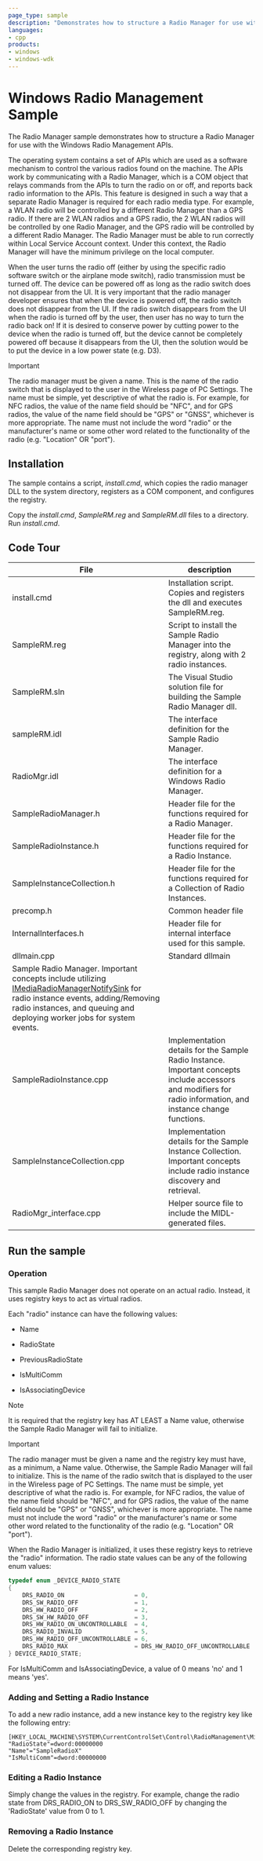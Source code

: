 ```yaml
---
page_type: sample
description: "Demonstrates how to structure a Radio Manager for use with the Windows Radio Management APIs."
languages:
- cpp
products:
- windows
- windows-wdk
---
```


# Windows Radio Management Sample

The Radio Manager sample demonstrates how to structure a Radio Manager for use with the Windows Radio Management APIs.

The operating system contains a set of APIs which are used as a software mechanism to control the various radios found on the machine. The APIs work by communicating with a Radio Manager, which is a COM object that relays commands from the APIs to turn the radio on or off, and reports back radio information to the APIs. This feature is designed in such a way that a separate Radio Manager is required for each radio media type. For example, a WLAN radio will be controlled by a different Radio Manager than a GPS radio. If there are 2 WLAN radios and a GPS radio, the 2 WLAN radios will be controlled by one Radio Manager, and the GPS radio will be controlled by a different Radio Manager. The Radio Manager must be able to run correctly within Local Service Account context. Under this context, the Radio Manager will have the minimum privilege on the local computer.

When the user turns the radio off (either by using the specific radio software switch or the airplane mode switch), radio transmission must be turned off. The device can be powered off as long as the radio switch does not disappear from the UI. It is very important that the radio manager developer ensures that when the device is powered off, the radio switch does not disappear from the UI. If the radio switch disappears from the UI when the radio is turned off by the user, then user has no way to turn the radio back on! If it is desired to conserve power by cutting power to the device when the radio is turned off, but the device cannot be completely powered off because it disappears from the UI, then the solution would be to put the device in a low power state (e.g. D3).

> [!IMPORTANT]
> The radio manager must be given a name. This is the name of the radio switch that is displayed to the user in the Wireless page of PC Settings. The name must be simple, yet descriptive of what the radio is. For example, for NFC radios, the value of the name field should be "NFC", and for GPS radios, the value of the name field should be "GPS" or "GNSS", whichever is more appropriate. The name must not include the word "radio" or the manufacturer's name or some other word related to the functionality of the radio (e.g. "Location" OR "port").

## Installation

The sample contains a script, *install.cmd*, which copies the radio manager DLL to the system directory, registers as a COM component, and configures the registry.

Copy the *install.cmd*, *SampleRM.reg* and *SampleRM.dll* files to a directory. Run *install.cmd*.

## Code Tour

| File | description |
| --- | ---|
| install.cmd | Installation script. Copies and registers the dll and executes SampleRM.reg. |
| SampleRM.reg | Script to install the Sample Radio Manager into the registry, along with 2 radio instances. |
| SampleRM.sln | The Visual Studio solution file for building the Sample Radio Manager dll. |
| sampleRM.idl |The interface definition for the Sample Radio Manager. |
| RadioMgr.idl | The interface definition for a Windows Radio Manager. |
| SampleRadioManager.h | Header file for the functions required for a Radio Manager. |
| SampleRadioInstance.h | Header file for the functions required for a Radio Instance. |
| SampleInstanceCollection.h | Header file for the functions required for a Collection of Radio Instances. |
| precomp.h | Common header file |
| InternalInterfaces.h | Header file for internal interface used for this sample. |
| dllmain.cpp | Standard dllmain |
| Sample Radio Manager. Important concepts include utilizing [IMediaRadioManagerNotifySink](https://docs.microsoft.com/previous-versions/windows/hardware/radio/hh406534(v=vs.85)) for radio instance events, adding/Removing radio instances, and queuing and deploying worker jobs for system events. |
| SampleRadioInstance.cpp | Implementation details for the Sample Radio Instance. Important concepts include accessors and modifiers for radio information, and instance change functions. |
| SampleInstanceCollection.cpp | Implementation details for the Sample Instance Collection. Important concepts include radio instance discovery and retrieval. |
| RadioMgr\_interface.cpp | Helper source file to include the MIDL-generated files. |

## Run the sample

### Operation

This sample Radio Manager does not operate on an actual radio. Instead, it uses registry keys to act as virtual radios.

Each "radio" instance can have the following values:

- Name

- RadioState

- PreviousRadioState

- IsMultiComm

- IsAssociatingDevice

> [!NOTE]
> It is required that the registry key has AT LEAST a Name value, otherwise the Sample Radio Manager will fail to initialize.

> [!IMPORTANT]
> The radio manager must be given a name and the registry key must have, as a minimum, a Name value. Otherwise, the Sample Radio Manager will fail to initialize. This is the name of the radio switch that is displayed to the user in the Wireless page of PC Settings. The name must be simple, yet descriptive of what the radio is. For example, for NFC radios, the value of the name field should be "NFC", and for GPS radios, the value of the name field should be "GPS" or "GNSS", whichever is more appropriate. The name must not include the word "radio" or the manufacturer's name or some other word related to the functionality of the radio (e.g. "Location" OR "port").

When the Radio Manager is initialized, it uses these registry keys to retrieve the "radio" information. The radio state values can be any of the following enum values:

```cpp
typedef enum _DEVICE_RADIO_STATE
{
    DRS_RADIO_ON                    = 0,
    DRS_SW_RADIO_OFF                = 1,
    DRS_HW_RADIO_OFF                = 2,
    DRS_SW_HW_RADIO_OFF             = 3,
    DRS_HW_RADIO_ON_UNCONTROLLABLE  = 4,
    DRS_RADIO_INVALID               = 5,
    DRS_HW_RADIO_OFF_UNCONTROLLABLE = 6,
    DRS_RADIO_MAX                   = DRS_HW_RADIO_OFF_UNCONTROLLABLE
} DEVICE_RADIO_STATE;
```

For IsMultiComm and IsAssociatingDevice, a value of 0 means 'no' and 1 means 'yes'.

### Adding and Setting a Radio Instance

To add a new radio instance, add a new instance key to the registry key like the following entry:

```inf
[HKEY_LOCAL_MACHINE\SYSTEM\CurrentControlSet\Control\RadioManagement\Misc\SampleRadioManager\SampleRadioX]
"RadioState"=dword:00000000
"Name"="SampleRadioX"
"IsMultiComm"=dword:00000000
```

### Editing a Radio Instance

Simply change the values in the registry. For example, change the radio state from DRS\_RADIO\_ON to DRS\_SW\_RADIO\_OFF by changing the 'RadioState' value from 0 to 1.

### Removing a Radio Instance

Delete the corresponding registry key.
